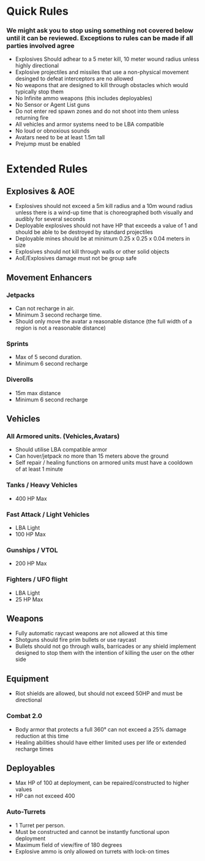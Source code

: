 
# Quick Rules
### We might ask you to stop using something not covered below until it can be reviewed. Exceptions to rules can be made if all parties involved agree
  
- Explosives Should adhear to a 5 meter kill, 10 meter wound radius unless highly directional
- Explosive projectiles and missiles that use a non-physical movement desinged to defeat interceptors are no allowed
- No weapons that are designed to kill through obstacles which would typically stop them
- No Infinite ammo weapons (this includes deployables)
- No Sensor or Agent List guns
- Do not enter red spawn zones and do not shoot into them unless returning fire
- All vehicles and armor systems need to be LBA compatible
- No loud or obnoxious sounds
- Avatars need to be at least 1.5m tall
- Prejump must be enabled





# Extended Rules
## Explosives & AOE
- Explosives should not exceed a 5m kill radius and a 10m wound radius unless there is a wind-up time that is choreographed both visually and audibly for several seconds
- Deployable explosives should not have HP that exceeds a value of 1 and should be able to be destroyed by standard projectiles
- Deployable mines should be at minimum 0.25 x 0.25 x 0.04 meters in size
- Explosives should not kill through walls or other solid objects
- AoE/Explosives damage must not be group safe

## Movement Enhancers
### Jetpacks
- Can not recharge in air.
- Minimum 3 second recharge time.
- Should only move the avatar a reasonable distance (the full width of a region is not a reasonable distance)

### Sprints
- Max of 5 second duration.
- Minimum 6 second recharge

### Diverolls
- 15m max distance
- Minimum 6 second recharge

## Vehicles
### All Armored units. (Vehicles,Avatars)
- Should utilise LBA compatible armor
- Can hover/jetpack no more than 15 meters above the ground
- Self repair / healing functions on armored units must have a cooldown of at least 1 minute

### Tanks / Heavy Vehicles
- 400 HP Max

### Fast Attack / Light Vehicles
- LBA Light
- 100 HP Max

### Gunships / VTOL
- 200 HP Max

### Fighters / UFO flight
- LBA Light
- 25 HP Max

## Weapons
- Fully automatic raycast weapons are not allowed at this time
- Shotguns should fire prim bullets or use raycast
- Bullets should not go through walls, barricades or any shield implement designed to stop them with the intention of killing the user on the other side

## Equipment
- Riot shields are allowed, but should not exceed 50HP and must be directional

### Combat 2.0
- Body armor that protects a full 360° can not exceed a 25% damage reduction at this time
- Healing abilities should have either limited uses per life or extended recharge times

## Deployables
- Max HP of 100 at deployment, can be repaired/constructed to higher values
- HP can not exceed 400

### Auto-Turrets
- 1 Turret per person.
- Must be constructed and cannot be instantly functional upon deployment
- Maximum field of view/fire of 180 degrees
- Explosive ammo is only allowed on turrets with lock-on times
